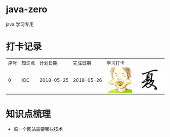 # java-zero
java 学习专用

# 打卡记录

<table>
    <tr>
        <td> 序号 </td>
        <td> 知识点 </td>
        <td> 计划日期 </td>
        <td> 完成日期 </td>
        <td colspan='2'> 学习打卡 </td>
    </tr>
    <tr>
       <td> 0 </td>
       <td> IOC </td>
       <td> 2018-05-25 </td>
       <td> 2018-05-26 </td>
       <td> <img src="./img/zw.jpg" width = "80" height = "80" align=center /> </td>
       <td> <img src="./img/mw.jpg" width = "80" height = "80" align=center /> </td>
   </tr>
</table>


# 知识点梳理
 * 搞一个网站需要哪些技术